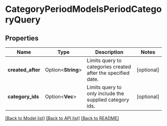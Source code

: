 # CategoryPeriodModelsPeriodCategoryQuery

## Properties

Name | Type | Description | Notes
------------ | ------------- | ------------- | -------------
**created_after** | Option<**String**> | Limits query to categories created after the specified date. | [optional]
**category_ids** | Option<**Vec<i32>**> | Limits query to only include the supplied category ids. | [optional]

[[Back to Model list]](../README.md#documentation-for-models) [[Back to API list]](../README.md#documentation-for-api-endpoints) [[Back to README]](../README.md)


